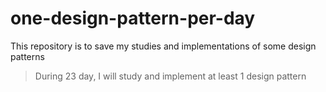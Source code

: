 # one-design-pattern-per-day

This repository is to save my studies and implementations of some design patterns

> During 23 day, I will study and implement at least 1 design pattern
